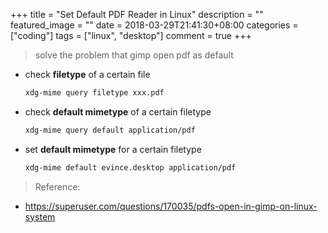 +++
title = "Set Default PDF Reader in Linux"
description = ""
featured_image = ""
date = 2018-03-29T21:41:30+08:00
categories = ["coding"]
tags = ["linux", "desktop"]
comment = true
+++

> solve the problem that gimp open pdf as default

- check **filetype** of a certain file

  ```bash
  xdg-mime query filetype xxx.pdf
  ```

- check **default mimetype** of a certain filetype

  ```bash
  xdg-mime query default application/pdf
  ```

- set **default mimetype** for a certain filetype

  ```bash
  xdg-mime default evince.desktop application/pdf
  ```

> Reference:

- https://superuser.com/questions/170035/pdfs-open-in-gimp-on-linux-system

